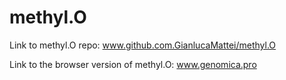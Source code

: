 # methyl.O

Link to methyl.O repo: www.github.com.GianlucaMattei/methyl.O

Link to the browser version of methyl.O: www.genomica.pro
